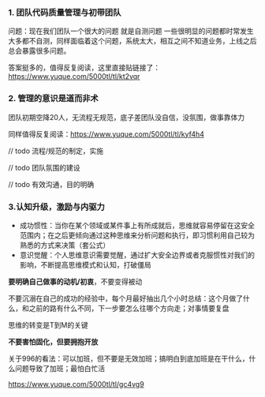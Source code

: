 ### 1. 团队代码质量管理与初带团队
问题：现在我们团队一个很大的问题  就是自测问题 一些很明显的问题都时常发生 大多都不自测，同样面临着这个问题，系统太大，相互之间不知道业务，上线之后总会暴露很多问题。

答案挺多的，值得反复阅读，这里直接贴链接了：https://www.yuque.com/5000tl/tl/kt2vqr

### 2. 管理的意识是道而非术
团队初期空降20人，无流程无规范，底子差团队没自信，没氛围，做事靠体力

同样值得反复阅读：https://www.yuque.com/5000tl/tl/kyf4h4

// todo 流程/规范的制定，实施

// todo 团队氛围的建设

// todo 有效沟通，目的明确

### 3.认知升级，激励与内驱力
- 成功惯性：当你在某个领域或某件事上有所成就后，思维就容易停留在这安全范围内；在之后更倾向通过这种思维来分析问题和执行，即习惯利用自己较为熟悉的方式来决策（套公式）
- 意识觉醒：个人思维意识需要觉醒，通过扩大安全边界或者克服惯性对我们的影响，不断提高思维模式和认知，打破僵局

**要明确自己做事的动机/初衷**，不要变得被动

不要沉溺在自己的成功的经验中，每个月最好抽出几个小时总结：这个月做了什么，和之前的路有什么不同，下一步要怎么往哪个方向走；对事情要复盘

思维的转变是T到M的关键

**不要害怕固化，但要拥抱开放**

关于996的看法：可以加班，但不要是无效加班；搞明白到底加班是在干什么，什么问题导致了加班；最怕白忙活

https://www.yuque.com/5000tl/tl/gc4vg9


